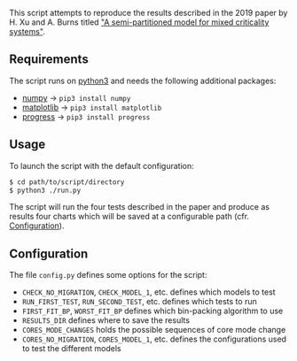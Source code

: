 This script attempts to reproduce the results described in the 2019 paper by H. Xu and A. Burns titled ["A semi-partitioned model for mixed criticality systems"](https://www.sciencedirect.com/science/article/pii/S0164121219300020).

## Requirements
The script runs on [python3](https://www.python.org/download/releases/3.0/) and needs the following additional packages:
* [numpy](https://numpy.org/) -> `pip3 install numpy`
* [matplotlib](https://matplotlib.org/) -> `pip3 install matplotlib`
* [progress](https://pypi.org/project/progress/) -> `pip3 install progress`

## Usage
To launch the script with the default configuration:
```bash
$ cd path/to/script/directory
$ python3 ./run.py
```

The script will run the four tests described in the paper and produce as results four charts which will be saved at a configurable path (cfr. [Configuration](#configuration)).

## Configuration
The file `config.py` defines some options for the script:
* `CHECK_NO_MIGRATION`, `CHECK_MODEL_1`, etc. defines which models to test
* `RUN_FIRST_TEST`, `RUN_SECOND_TEST`, etc. defines which tests to run
* `FIRST_FIT_BP`, `WORST_FIT_BP` defines which bin-packing algorithm to use
* `RESULTS_DIR` defines where to save the results
* `CORES_MODE_CHANGES` holds the possible sequences of core mode change
* `CORES_NO_MIGRATION`, `CORES_MODEL_1`, etc. defines the configurations used to test the different models


